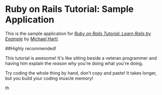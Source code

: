 # Ruby on Rails Tutorial: Sample Application

This is the sample application for
[*Ruby on Rails Tutorial: Learn Rails by Example*](http://railstutorial.org/)
by [Michael Hartl](http://michaelhartl.com/).

##Highly recommended!

This tutorial is awesome! It's like sitting beside a veteran programmer and
having him explain the *reason* why you're doing what you're doing.

Try coding the whole thing by hand, don't copy and paste!  It takes longer,
but you build your coding muscle memory!

th
